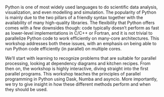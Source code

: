 Python is one of most widely used languages to do scientific data analysis, visualization, and even modelling and simulation. The popularity of Python is mainly due to the two pillars of a friendly syntax together with the availability of many high-quality libraries. The flexibility that Python offers comes with a few downsides though: code typically doesn’t perform as fast as lower-level implementations in C/C++ or Fortran, and it is not trivial to parallelize Python code to work efficiently on many-core architectures. This workshop addresses both these issues, with an emphasis on being able to run Python code efficiently (in parallel) on multiple cores.

We’ll start with learning to recognize problems that are suitable for parallel processing, looking at dependency diagrams and kitchen recipes. From then on, the workshop is highly interactive, diving straight into the first parallel programs. This workshop teaches the principles of parallel programming in Python using Dask, Numba and asyncio. More importantly, we try to give insight in how these different methods perform and when they should be used.